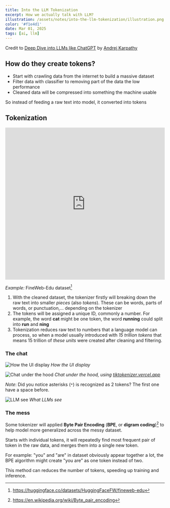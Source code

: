 ```yaml
---
title: Into the LLM Tokenization
excerpt: How we actually talk with LLM?
illustration: /assets/notes/into-the-llm-tokenization/illustration.png
color: '#f1e4d1'
date: Mar 01, 2025
tags: [ai, llm]
---
```


Credit to [Deep Dive into LLMs like ChatGPT](https://youtu.be/7xTGNNLPyMI?si=Hc72uQelJ6Ckj8SA) by [Andrej Karpathy](https://x.com/karpathy)

## How do they create tokens?

- Start with crawling data from the internet to build a massive dataset
- Filter data with classifier to removing part of the data the low performance
- Cleaned data will be compressed into something the machine usable

So instead of feeding a raw text into model, it converted into tokens

## Tokenization

<iframe
  src="https://huggingface.co/datasets/HuggingFaceFW/fineweb-edu/embed/viewer/default/train"
  frameborder="0"
  width="100%"
  height="480px"
></iframe>

*Example:* FineWeb-Edu dataset[^1]

[^1]: https://huggingface.co/datasets/HuggingFaceFW/fineweb-edu

1. With the cleaned dataset, the tokenizer firstly will breaking down the raw text into smaller *pieces* (also *tokens*). These can be words, parts of words, or punctuation,... depending on the tokenizer
2. The tokens will be assigned a unique ID, commonly a number. For example, the word **cat** might be one token, the word **running** could split into **run** and **ning**
3. Tokenization reduces raw text to numbers that a language model can process, so when a model usually introduced with *15 trillion tokens* that means 15 trillion of *these units* were created after cleaning and filtering.

### The chat

![How the UI display](/assets/notes/into-the-llm-tokenization/users.png)
*How the UI display*

![Chat under the hood](/assets/notes/into-the-llm-tokenization/tokenizer.png)
*Chat under the hood, using [tiktokenizer.vercel.app](https://tiktokenizer.vercel.app/)*

*Note*: Did you notice asterisks (`*`) is recognized as 2 tokens? The first one have a space before.

![LLM see](/assets/notes/into-the-llm-tokenization/llms.png)
*What LLMs see*

### The mess

Some tokenizer will applied **Byte Pair Encoding** (**BPE**, or **digram coding**)[^2] to help model more generalized across the messy dataset.

[^2]: https://en.wikipedia.org/wiki/Byte_pair_encoding

Starts with individual tokens, it will repeatedly find most frequent pair of token in the raw data, and merges them into a single new token.

For example: "you" and "are" in dataset obviously appear together a lot, the BPE algorithm might create "you are" as one token instead of two.

This method can reduces the number of tokens, speeding up training and inference.

